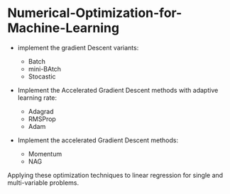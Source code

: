# Numerical-Optimization-for-Machine-Learning

- implement the gradient Descent variants:
    - Batch
    - mini-BAtch
    - Stocastic

- Implement the Accelerated Gradient Descent methods with adaptive learning rate:
    - Adagrad
    - RMSProp
    - Adam

- Implement the accelerated Gradient Descent methods:
    - Momentum
    - NAG

Applying these optimization techniques to linear regression for single and multi-variable problems.

